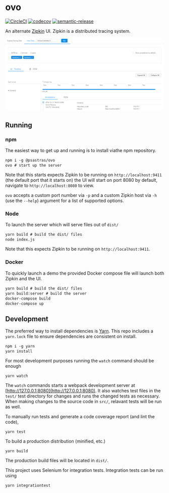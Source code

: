 # ovo

[![CircleCI](https://circleci.com/gh/psastras/ovo.svg?style=shield&circle-token=:circle-ci-badge-token)](https://circleci.com/gh/psastras/ovo/tree/master)
[![codecov](https://codecov.io/gh/psastras/ovo/branch/master/graph/badge.svg)](https://codecov.io/gh/psastras/ovo)
[![semantic-release](https://img.shields.io/badge/%20%20%F0%9F%93%A6%F0%9F%9A%80-semantic--release-e10079.svg)](https://github.com/semantic-release/semantic-release)

An alternate [Zipkin](http://zipkin.io/) UI.  Zipkin is a distributed tracing system.

![Screenshot](/screenshot.png "Screenshot")

## Running

### npm

The easiest way to get up and running is to install viathe npm repository.

```shell
npm i -g @psastras/ovo
ovo # start up the server
```

Note that this starts expects Zipkin to be running on `http://localhost:9411` (the default
port that it starts on) the UI will start on port 8080 by default, navigate to
`http://localhost:8080` to view.

`ovo` accepts a custom port number via `-p` and a custom Zipkin host via `-h` (use the `--help`)
argument for a list of supported options.


### Node

To launch the server which will serve files out of `dist/`

```shell
yarn build # build the dist/ files
node index.js
```

Note that this expects Zipkin to be running on `http://localhost:9411`.

### Docker

To quickly launch a demo the provided Docker compose file will launch both Zipkin and the UI.

```shell
yarn build # build the dist/ files
yarn build:server # build the server
docker-compose build
docker-compose up
```

## Development

The preferred way to install dependencies is [Yarn](https://github.com/yarnpkg/yarn).  This repo
includes a `yarn.lock` file to ensure dependencies are consistent on install.

```shell
npm i -g yarn
yarn install
```

For most development purposes running the `watch` command should be enough

```shell
yarn watch
```

The `watch` commands starts a webpack development server at
[http://127.0.0.1:8080](http://127.0.0.1:8080).  It also watches test files in the `test/` test
directory for changes and runs the changed tests as necessary.  When making changes to the source
code in `src/`, relavant tests will be run as well.

To manually run tests and generate a code coverage report (and lint the code),

```shell
yarn test
```

To build a production distribution (minified, etc.)

```shell
yarn build
```

The production build files will be located in `dist/`.

This project uses Selenium for integration tests.  Integration tests can be run using

```shell
yarn integrationtest
```